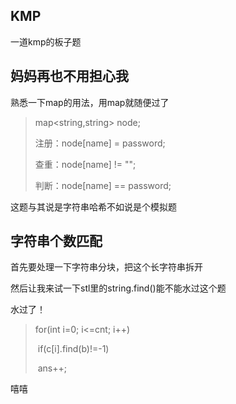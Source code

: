 ## KMP

一道kmp的板子题





## 妈妈再也不用担心我

熟悉一下map的用法，用map就随便过了

> map<string,string> node;
>
> 注册：node[name] =  password;
>
> 查重：node[name] != "";
>
> 判断：node[name] == password;

这题与其说是字符串哈希不如说是个模拟题



## 字符串个数匹配

首先要处理一下字符串分块，把这个长字符串拆开

然后让我来试一下stl里的string.find()能不能水过这个题

水过了！

> for(int i=0; i<=cnt; i++) 
>
> ​	if(c[i].find(b)!=-1) 	
>
> ​		ans++;

嘻嘻